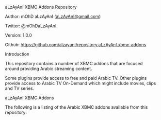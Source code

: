 aLzAyAnI XBMC Addons Repository

Author: mOhD aLzAyAnI (aLzAyAnI@gmail.com)

Twitter: @mOhDaLzAyAnI

Version: 1.0.0

Github: https://github.com/alzayani/repository.aLzAyAnI.xbmc-addons

Introduction

This repository contains a number of XBMC addons that are focused around providing Arabic streaming content.

Some plugins provide access to free and paid Arabic TV. Other plugins provide access to Arabic TV On-Demand which might include movies, clips and TV series.

aLzAyAnI XBMC Addons

The following is a listing of the Arabic XBMC addons available from this repository:

